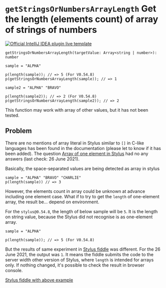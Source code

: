 # `getStringsOrNumbersArrayLength` Get the length (elements count) of array of strings of numbers

[![Official IntelliJ IDEA plugin live template](https://img.shields.io/badge/IntelliJ_IDEA_Live_Template-getStringsOrNumbersArrayLength-blue.svg?style=flat)](https://plugins.jetbrains.com/plugin/17677-yamato-daiwa-frontend)

```
getStringsOrNumbersArrayLength(targetValue: Array<string | number>): number
```

```stylus
sample = "ALPHA"

p(length(sample)); // => 5 (For V0.54.8)
p(getStringsOrNumbersArrayLength(sample)); // => 1

sample2 = "ALPHA" "BRAVO"

p(length(sample2)); // => 2 (For V0.54.8)
p(getStringsOrNumbersArrayLength(sample2)); // => 2
```

This function may work with array of other values, but it has not been tested.


## Problem

There are no mentions of array literal in Stylus similar to `[]` in C-like languages has been found in the
documentation (please let to know if it has been added).
The question [Array of one element in Stylus](https://stackoverflow.com/questions/62357697/array-of-one-element-in-stylus)
had no any answers (last check: 26 June 2021).

Basically, the space-separated values are being detected as array in stylus

```stylus
sample = "ALPHA" "BRAVO" "CHARLIE"
p(length(sample)) // => 3
```

However, the elements count in array could be unknown at advance including one element case.
What if to try to get the `length` of one-element array, the result be... depend on environment.

For the `stylus@0.54.8`, the length of below sample will be `5`. 
It is the length on string value, because the Stylus did not recognise is as one-element array.

```stylus
sample = "ALPHA"

p(length(sample)); // => 5 (For V0.54.8)
```

But the results of same experiment in [Stylus fiddle](https://stylus-lang.com/) was different.
For the 26 June 2021, the output was `1`.
It means the fiddle submits the code to the server width other version of Stylus, where `length` is intended for arrays only.
If nothing changed, it's possible to check the result in browser console.

[Stylus fiddle with above example](https://stylus-lang.com/try.html#?code=isNull(value)%0A%0A%20%20return%20value%20%3D%3D%20null%20%26%26%20typeof(value)%20!%3D%20%22call%22%0A%0A%0A%0AgetStringsOrNumbersArrayLength(targetArray)%0A%0A%20%20return%20targetArray%5B0%5D%20%3D%3D%20targetArray%20%26%26%20isNull(targetArray%5B1%5D)%20%3F%201%20%3A%20length(targetArray)%0A%0Asample%20%3D%20%22ALPHA%22%0A%0Ap(length(sample))%3B)

